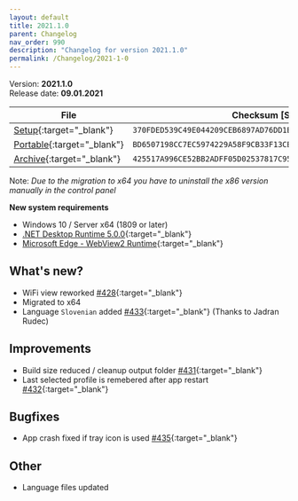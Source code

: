 ```yaml
---
layout: default
title: 2021.1.0
parent: Changelog
nav_order: 990
description: "Changelog for version 2021.1.0"
permalink: /Changelog/2021-1-0
---
```


Version: **2021.1.0** <br />
Release date: **09.01.2021**

| File                                                                                                                                          | Checksum [SHA256]                                                  |
| --------------------------------------------------------------------------------------------------------------------------------------------- | ------------------------------------------------------------------ |
| [Setup](https://github.com/BornToBeRoot/NETworkManager/releases/download/2021.1.0/NETworkManager_2021.1.0_Setup.exe){:target="\_blank"}       | `370FDED539C49E044209CEB6897AD76DD1E947754C0E2742FEED0658229BD3F3` |
| [Portable](https://github.com/BornToBeRoot/NETworkManager/releases/download/2021.1.0/NETworkManager_2021.1.0_Portable.zip){:target="\_blank"} | `BD6507198CC7EC5974229A58F9CB33F13CE0A33ABC2E20344DB42321C2382977` |
| [Archive](https://github.com/BornToBeRoot/NETworkManager/releases/download/2021.1.0/NETworkManager_2021.1.0_Archive.zip){:target="\_blank"}   | `425517A996CE52BB2ADFF05D02537817C954329402AAE9F05773B36C61997E71` |

Note: _Due to the migration to x64 you have to uninstall the x86 version manually in the control panel_

**New system requirements**

- Windows 10 / Server x64 (1809 or later)
- [.NET Desktop Runtime 5.0.0](https://dotnet.microsoft.com/download/dotnet/5.0){:target="\_blank"}
- [Microsoft Edge - WebView2 Runtime](https://developer.microsoft.com/en-us/microsoft-edge/webview2/){:target="\_blank"}

## What's new?

- WiFi view reworked [#428](http://github.com/BornToBeRoot/NETworkManager/issues/428){:target="\_blank"}
- Migrated to x64
- Language `Slovenian` added [#433](http://github.com/BornToBeRoot/NETworkManager/issues/433){:target="\_blank"} (Thanks to Jadran Rudec)

## Improvements

- Build size reduced / cleanup output folder [#431](http://github.com/BornToBeRoot/NETworkManager/issues/431){:target="\_blank"}
- Last selected profile is remebered after app restart [#432](http://github.com/BornToBeRoot/NETworkManager/issues/432){:target="\_blank"}

## Bugfixes

- App crash fixed if tray icon is used [#435](https://github.com/BornToBeRoot/NETworkManager/issues/435){:target="\_blank"}

## Other

- Language files updated
